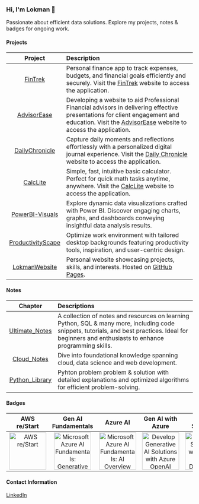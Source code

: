 ### Hi, I'm Lokman 👋
Passionate about efficient data solutions. Explore my projects, notes & badges for ongoing work.

#### Projects
| **Project** | **Description** |
|:-----------:|:----------------|
|[FinTrek](https://github.com/lokmanTech/FinTrek)| Personal finance app to track expenses, budgets, and financial goals efficiently and securely. Visit the [FinTrek](https://lokmanTech.github.io/FinTrek) website to access the application.|
|[AdvisorEase](https://github.com/lokmanTech/AdvisorEase)| Developing a website to aid Professional Financial advisors in delivering effective presentations for client engagement and education. Visit the [AdvisorEase](https://lokmanTech.github.io/AdvisorEase) website to access the application.|
|[DailyChronicle](https://github.com/lokmanTech/DailyChronicle)| Capture daily moments and reflections effortlessly with a personalized digital journal experience. Visit the [Daily Chronicle](https://lokmanTech.github.io/DailyChronicle) website to access the application.|
|[CalcLite](https://github.com/lokmanTech/CalcLite)|  Simple, fast, intuitive basic calculator. Perfect for quick math tasks anytime, anywhere. Visit the [CalcLite](https://lokmanTech.github.io/CalcLite) website to access the application.|
|[PowerBI-Visuals](https://github.com/lokmanTech/PowerBI-Visuals)| Explore dynamic data visualizations crafted with Power BI. Discover engaging charts, graphs, and dashboards conveying insightful data analysis results.|
|[ProductivityScape](https://github.com/lokmanTech/ProductivityScape) | Optimize work environment with tailored desktop backgrounds featuring productivity tools, inspiration, and user-centric design.|
|[LokmanWebsite](https://lokmantech.github.io/)| Personal website showcasing projects, skills, and interests. Hosted on [GitHub Pages](https://github.com/lokmanTech/lokmantech.github.io). |

#### Notes
| **Chapter** | **Descriptions** |
|:-----------:|:-----------------|
|[Ultimate_Notes](https://github.com/lokmanTech/programming_notes)|A collection of notes and resources on learning Python, SQL & many more, including code snippets, tutorials, and best practices. Ideal for beginners and enthusiasts to enhance programming skills.|
|[Cloud_Notes](https://github.com/lokmanTech/Cloud_Notes)|Dive into foundational knowledge spanning cloud, data science and web development.|
|[Python_Library](https://github.com/lokmanTech/LeetCode) | Pyhton problem problem & solution with detailed explanations and optimized algorithms for efficient problem-solving.|

#### Badges
|AWS re/Start|Gen AI Fundamentals|Azure AI|Gen AI with Azure|AI Doc Solution|
|:----------:|:-----------------:|:------:|:---------------:|:-------------:|
|    <a href="https://www.credly.com/badges/87fb9d96-6856-4b65-b052-0c60ba687e5c/public_url"><img src="https://images.credly.com/size/340x340/images/44e2c252-5d19-4574-9646-005f7225bf53/image.png" alt="AWS re/Start" width="100px" height="100px"></a>    |     <a href="https://learn.microsoft.com/api/achievements/share/en-us/MUHAMMADLOKMANHAKIMBINNAZRI-5956/9FVEM6EU?sharingId=E0A348074975FB77"><img src="https://learn.microsoft.com/en-us/learn/achievements/generic-badge.svg" alt="Microsoft Azure AI Fundamentals: Generative AI" width="100px" height="100px"></a>     |      <a href="https://learn.microsoft.com/api/achievements/share/en-us/MUHAMMADLOKMANHAKIMBINNAZRI-5956/PS3WHMG4?sharingId=E0A348074975FB77"><img src="https://learn.microsoft.com/en-us/learn/achievements/get-started-with-artificial-intelligence-on-azure.svg" alt="Microsoft Azure AI Fundamentals: AI Overview" width="100px" height="100px"></a>     |      <a href="https://learn.microsoft.com/api/achievements/share/en-us/MUHAMMADLOKMANHAKIMBINNAZRI-5956/3YQ4PJNH?sharingId=E0A348074975FB77"><img src="https://learn.microsoft.com/en-us/training/achievements/develop-ai-solutions-azure-openai.svg" alt="Develop Generative AI Solutions with Azure OpenAI Service" width="100px" height="100px"></a>     |      <a href="https://learn.microsoft.com/api/achievements/share/en-us/MUHAMMADLOKMANHAKIMBINNAZRI-5956/8APBKTAW?sharingId=E0A348074975FB77"><img src="https://learn.microsoft.com/en-us/training/achievements/extract-data-from-forms-use-form-recognizer.svg" alt="Develop Solutions with Azure AI Document Intelligence" width="100px" height="100px"></a>     |

<!--
<a href=""><img src="" alt="" width="100px" height="100px"></a>

#### Certifications

A compilation of my completed courses and certifications, showcasing skills in programming, data science, and more. Dedicated to continuous learning and professional growth across diverse domains.-->

#### Contact Information
[LinkedIn](https://www.linkedin.com/in/lhakimnazri)
